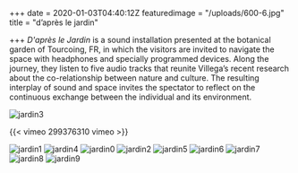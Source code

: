 +++
date = 2020-01-03T04:40:12Z
featuredimage = "/uploads/600-6.jpg"
title = "d’après le jardin"

+++
_D'après le Jardin_ is a sound installation presented at the botanical garden of Tourcoing, FR, in which the visitors are invited to navigate the space with headphones and specially programmed devices. Along the journey, they listen to five audio tracks that reunite Villega’s recent research about the co-relationship between nature and culture. The resulting interplay of sound and space invites the spectator to reflect on the continuous exchange between the individual and its environment.

<img class="<full" src="/uploads/2020/07/01/jardin3" alt="jardin3">

{{< vimeo 299376310 vimeo >}}

<img class="<full" src="/uploads/2020/07/01/jardin1" alt="jardin1">

<img class="<full" src="/uploads/2020/07/01/jardin4" alt="jardin4">

<img class="<full" src="/uploads/2020/07/01/jardin0" alt="jardin0">

<img class="<full" src="/uploads/2020/07/01/jardin2" alt="jardin2">

<img class="<full" src="/uploads/2020/07/01/jardin5" alt="jardin5">

<img class="<full" src="/uploads/2020/07/01/jardin6" alt="jardin6">

<img class="<full" src="/uploads/2020/07/01/jardin7" alt="jardin7">

<img class="<full" src="/uploads/2020/07/01/jardin8" alt="jardin8">

<img class="<full" src="/uploads/2020/07/01/jardin9" alt="jardin9">